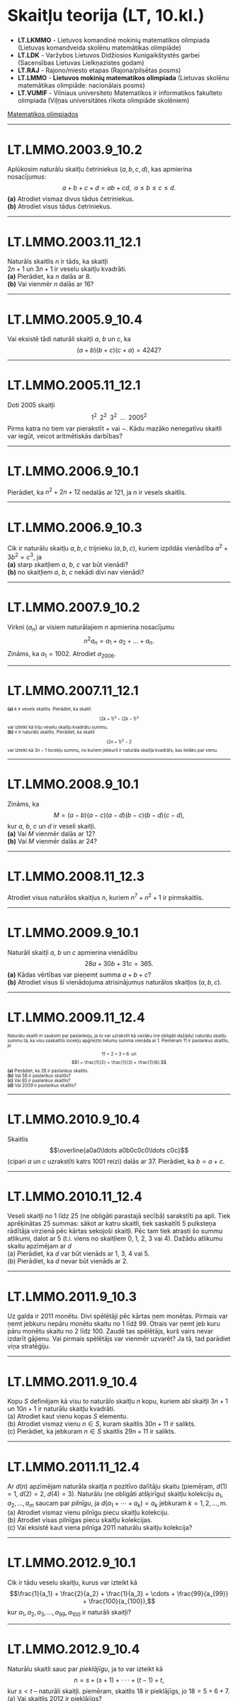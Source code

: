 # &nbsp;

<h1 style="font-size:28pt">Skaitļu teorija (LT, 10.kl.)</h1>

* **LT.LKMMO** - Lietuvos komandinė mokinių matematikos 
olimpiada (Lietuvas komandveida skolēnu matemātikas olimpiāde)
* **LT.LDK** - Varžybos Lietuvos Didžiosios Kunigaikštystės garbei
(Sacensības Lietuvas Lielkņazistes godam)  
* **LT.RAJ** - Rajono/miesto etapas (Rajona/pilsētas posms)  
* <blue>**LT.LMMO** - **Lietuvos mokinių matematikos olimpiada** (Lietuvas skolēnu
matemātikas olimpiāde: nacionālais posms)</blue>  
* **LT.VUMIF** - Vilniaus universiteto Matematikos ir 
informatikos fakulteto olimpiada (Viļņas universitātes 
rīkota olimpiāde skolēniem)

[Matematikos olimpiados](http://mif.vu.lt/matematikos-olimpiados/)


-----

# <lo-sample/> LT.LMMO.2003.9_10.2

Aplūkosim naturālu skaitļu četriniekus $(a,b,c,d)$, kas apmierina nosacījumus: 
$$a + b + c + d = ab + cd,\;\;a \leq b \leq c \leq d.$$
**(a)** Atrodiet vismaz divus tādus četriniekus.  
**(b)** Atrodiet visus tādus četriniekus.

<!--
Nagrinėkime natūraliųjų skaičių ketvertus $(a,b,c,d)$, tenkinančius sąlygas:
$$a + b + c + d = ab + cd,\;\;a \leq b \leq c \leq d.$$
**(a)** Raskite bent du tokius ketvertus.  
**(b)** Raskite visus tokius ketvertus.
-->


-----

# <lo-sample/> LT.LMMO.2003.11_12.1

Naturāls skaitlis $n$ ir tāds, ka skaitļi  
$2n + 1$ un $3n + 1$ ir veselu skaitļu kvadrāti.  
**(a)** Pierādiet, ka $n$ dalās ar $8$.  
**(b)** Vai vienmēr $n$ dalās ar $16$?


<!--
Natūralusis skaičius $n$ yra toks, kad skaičiai 
$2n + 1$ ir $3n + 1$ yra sveikųjų skaičių kvadratai.  
**(a)** Įrodykite, kad $n$ dalijasi iš $8$.  
**(b)** Ar būtinai $n$ dalijasi iš $16$?
-->


-----

# <lo-sample/> LT.LMMO.2005.9_10.4

Vai eksistē tādi naturāli skaitļi $a$, $b$ un $c$, ka
$$(a+b)(b+c)(c+a) = 4242?$$

<!--
Ar yra tokių natūraliųjų skaičių $a$, $b$ ir $c$, kad
$$(a+b)(b+c)(c+a) = 4242?$$
-->


-----

# <lo-sample/> LT.LMMO.2005.11_12.1

Doti $2005$ skaitļi
$$1^2\;\;2^2\;\;3^2\;\;\ldots\;\;2005^2$$
Pirms katra no tiem var pierakstīt $+$ vai $-$. Kādu mazāko nenegatīvu skaitli 
var iegūt, veicot aritmētiskās darbības?

<!--
Duoti $2005$ skaičiai
$$1^2\;\;2^2\;\;3^2\;\;\ldots\;\;2005^2$$
Prieš kiekvieną iš jų galima parašyti $+$ arba $-$. Kokį mažiausią neneigiamą skaičių
galima gauti atlikus aritmetinius veiksmus?
-->


-----

# <lo-sample/> LT.LMMO.2006.9_10.1

Pierādiet, ka $n^2 + 2n + 12$ nedalās ar $121$, ja $n$ ir vesels skaitlis.


<!--
Įrodykite, kad $n^2 + 2n + 12$ nesidalina iš $121$, jei $n$ yra sveikasis skaičius.
-->


-----

# <lo-sample/> LT.LMMO.2006.9_10.3

Cik ir naturālu skaitļu $a,b,c$ trijnieku $(a,b,c)$, kuriem izpildās
vienādība $a^2 + 3b^2 = c^3$, ja  
**(a)** starp skaitļiem $a$, $b$, $c$ var būt vienādi?  
**(b)** no skaitļiem $a$, $b$, $c$ nekādi divi nav vienādi?


<!--
Kiek yra natūraliųjų skaičių $a,b,c$ trejetų $(a,b,c)$, su kuriais teisinga
lygybė $a^2 + 3b^2 = c^3$, jei  
**(a)** tarp skaičių $a$, $b$, $c$ gali būti lygių?  
**(b)** iš skaičių $a$, $b$, $c$ jokie du nėra lygūs?
-->


-----

# <lo-sample/> LT.LMMO.2007.9_10.2

Virkni $(a_n)$ ar visiem naturālajiem $n$ apmierina nosacījumu
$$n^2 a_n = a_1 + a_2 + \ldots + a_n.$$
Zināms, ka $a_1 = 1002$. Atrodiet $a_{2006}$.

<!--
Seka $(a_n)$ su visais natūraliaisiais $n$ tenkina sąlygą
$$n^2 a_n = a_1 + a_2 + \ldots + a_n.$$
Duota, kad $a_1 = 1002$. Raskite $a_{2006}$.
-->


-----

# <lo-sample/> LT.LMMO.2007.11_12.1

<div style="font-size:70%">

**(a)** $k$ ir vesels skaitlis. Pierādiet, ka skaitli
$$(2k + 1)^3 - (2k - 1 )^3$$
var izteikt kā triju veselu skaitļu kvadrātu summu.  
**(b)** $n$ ir naturāls skaitlis. Pierādiet, ka skaitli
$$(2n + 1)^3 - 2$$
var izteikt kā $3n-1$ locekļu summu, no kuriem jebkurš ir 
naturāla skaitļa kvadrāts, kas lielāks par vienu.

</div>


<!--
**(a)** $k$ yra sveikasis skaičius. Įrodykite, kad skaičių
$$(2k + 1)^3 - (2k - 1 )^3$$
galima išreikšti trijų sveikųjų skaičių kvadratų suma.  
**(b)** $n$ yra natūralusis skaičius. Įrodykite, kad skaičių
$$(2n + 1)^3 - 2$$
galima išreikšti suma $3n-1$ dėmenų, kurių kiekvienas yra 
didesnio už vienetą natūraliojo skaičiaus kvadratas.
-->


-----

# <lo-sample/> LT.LMMO.2008.9_10.1

Zināms, ka
$$M = (a - b)(a - c)(a - d)(b - c)(b - d)(c - d),$$
kur $a$, $b$, $c$ un $d$ ir veseli skaitļi.  
**(a)** Vai $M$ vienmēr dalās ar $12$?  
**(b)** Vai $M$ vienmēr dalās ar $24$?

<!--
Duota, kad
$$M = (a - b)(a - c)(a - d)(b - c)(b - d)(c - d),$$
kur $a$, $b$, $c$ ir $d$ – sveikieji skaičiai.  
**(a)** Ar visada $M$ dalijasi iš $12$?  
**(b)** Ar visada $M$ dalijasi iš $24$?
-->


-----

# <lo-sample/> LT.LMMO.2008.11_12.3

Atrodiet visus naturālos skaitļus $n$, kuriem 
$n^7 + n^2 + 1$ ir pirmskaitlis.

<!--
Raskite visus natūraliuosius skaičius $n$, su kuriais 
$n^7 + n^2 + 1$ yra pirminis skaičius.
-->


-----

# <lo-sample/> LT.LMMO.2009.9_10.1

Naturāli skaitļi $a$, $b$ un $c$ apmierina vienādību
$$28a + 30b + 31c = 365.$$
**(a)** Kādas vērtības var pieņemt summa $a + b + c$?  
**(b)** Atrodiet visus šī vienādojuma atrisinājumus naturālos skaitļos 
$(a,b,c)$.

<!--
Natūralieji skaičiai $a$, $b$ ir $c$ tenkina lygybę
$$28a + 30b + 31c = 365.$$
**(a)** Kelias reikšmes gali ̨įgyti suma $a + b + c$?  
**(b)** Raskite visus šios lygties natūraliuosius sprendinius 
$(a,b,c)$.
-->


-----

# <lo-sample/> LT.LMMO.2009.11_12.4

<div style="font-size:70%">

Naturālu skaitli $m$ sauksim par paslankoju, ja to var uzrakstīt
kā vairāku (ne obligāti dažādu) naturālu skaitļu summu tā, ka visu 
saskaitīto locekļu apgriezto lielumu summa vienāda ar $1$. 
Piemēram $11$ ir paslankus skaitlis, jo 
$$11 = 2 + 3 + 6\;\;\text{un}$$
$$1 = \frac{1}{2} + \frac{1}{3} + \frac{1}{6}.$$
**(a)** Pierādiet, ka $28$ ir paslankus skaitlis.  
**(b)** Vai $58$ ir paslankus skaitlis?  
**(c)** Vai $65$ ir paslankus skaitlis?  
**(d)** Vai $2009$ ir paslankus skaitlis?

</div>

<!--
Natūralųjį skaičių $m$ vadinkime paslankiuoju, jeigu jį galima užrašyti
kelių (nebūtinai skirtingų) natūraliųjų skaičių suma taip, kad visų dėmenims 
atvirkštinių skaičių suma būtų lygi $1$. Pavyzdžiui, $11$ yra paslankusis 
skaičius, nes 
$$11 = 2 + 3 + 6\;\;\text{ir}$$
$$1 = \frac{1}{2} + \frac{1}{3} + \frac{1}{6}.$$
**(a)** Įrodykite, kad $28$ yra paslankusis skaičius.  
**(b)** Ar $58$ yra paslankusis skaičius?  
**(c)** Ar $65$ yra paslankusis skaičius?  
**(d)** Ar $2009$ yra paslankusis skaičius?
-->


-----

# <lo-sample/> LT.LMMO.2010.9_10.4

Skaitlis
$$\overline{a0a0\ldots a0b0c0c0\ldots c0c}$$
(cipari $a$ un $c$ uzrakstīti katrs $1001$ reizi) dalās ar $37$. Pierādiet, ka 
$b = a + c$.

<!--
Skaičius
$$\overline{a0a0\ldots a0b0c0c0\ldots c0c}$$
(skaitmenys $a$ ir $c$ parašyti po $1001$ kartą) dalijasi iš $37$. Įrodykite, kad
$b = a + c$.
-->



-----

# <lo-sample/> LT.LMMO.2010.11_12.4

Veseli skaitļi no $1$ līdz $25$ (ne obligāti parastajā secībā) 
sarakstīti pa apli. Tiek aprēķinātas $25$ summas: sākot ar
katru skaitli, tiek saskaitīti $5$ pulksteņa rādītāja virzienā pēc kārtas
sekojoši skaitļi. Pēc tam tiek atrasti šo summu atlikumi, dalot ar $5$ 
(t.i. viens no skaitļiem $0$, $1$, $2$, $3$ vai $4$). 
Dažādu atlikumu skaitu apzīmējam ar $d$  
(a) Pierādiet, ka $d$ var būt vienāds ar $1$, $3$, $4$ vai $5$.  
(b) Pierādiet, ka $d$ nevar būt vienāds ar $2$.

<!--
Sveikieji skaičiai nuo $1$ iki $25$ (nebūtinai įprastine tvarka) surašyti ratu.
Apskaičiuojamos $25$ sumos: pradedant kiekvienu skaičiumi 
sudedami $5$ pagal laikrodžio rodyklę iš eilės einantys skaičiai. 
Randamos tų sumų
dalybos iš $5$ liekanos (t.y. vienas iš skaičių $0$, $1$, 
$2$, $3$ arba $4$). Skirtingų
liekanų skaičių pažymėkime $d$.  
(a) Įrodykite, kad $d$ gali būti lygus $1$, $3$, $4$ arba $5$.  
(b) Įrodykite, kad $d$ negali būti lygus $2$.
-->

<!--
questionType=Prove.ForAll
concepts=remainder
-->


-----

# <lo-sample/> LT.LMMO.2011.9_10.3

Uz galda ir $2011$ monētu. Divi spēlētāji pēc kārtas 
ņem monētas. Pirmais var ņemt jebkuru nepāru monētu skaitu 
no $1$ līdž $99$. Otrais var ņemt jeb kuru pāru monētu skaitu 
no $2$ līdz $100$. Zaudē tas spēlētājs, kurš vairs nevar 
izdarīt gājienu. Vai pirmais spēlētājs var vienmēr uzvarēt?
Ja tā, tad parādiet viņa stratēģiju.

<!--
Ant stalo yra $2011$ monetų. Du žaidėjai paeiliui ima monetas. 
Pirmasis gali imti bet kurį nelyginį monetų skaičių nuo 
$1$ iki $99$. Antrasis gali imti
bet kurį lyginį monetų skaičių nuo $2$ iki $100$. 
Pralaimi tas žaidėjas, kuris
nebegali padaryti ėjimo. Ar gali pirmasis žaidėjas laimėti? 
Jei taip, tai nurodykite jo strategiją.
-->


-----

# <lo-sample/> LT.LMMO.2011.9_10.4

Kopu $S$ definējam kā visu to naturālo skaitļu $n$ kopu, 
kuriem abi skaitļi $3n+1$ un $10n+1$ ir naturālu skaitļu kvadrāti.  
(a) Atrodiet kaut vienu kopas $S$ elementu.  
(b) Atrodiet vismaz vienu $n \in S$, kuram skaitlis 
$30n+11$ ir salikts.  
(c) Pierādiet, ka jebkuram $n \in S$ skaitlis $29n+11$ ir salikts.

<!-- 
Tegul aibę $S$ sudaro tie natūralieji skaičiai $n$, 
su kuriais abu skaičiai
$3n + 1$ ir $10n + 1$ yra natūraliųjų skaičių kvadratai.  
(a) Nurodykite bent vieną aibės $S$ elementą.  
(b) Raskite bent vieną $n \in S$, su kuriuo skaičius 
$30n+11$ yra sudėtinis.  
(c) Įrodykite, kad su kiekvienu $n \in S$ skaičius 
$29n + 11$ yra sudėtinis.
--> 


-----

# <lo-sample/> LT.LMMO.2011.11_12.4

Ar $d(n)$ apzīmējam naturāla skaitļa $n$ pozitīvo dalītāju skaitu 
(piemēŗam, $d(1)=1$, $d(2) = 2$,  $d(4) = 3$). 
Naturālu (ne obligāti atšķirīgu) skaitļu kolekciju
$a_1,a_2,\ldots,a_m$ saucam par *pilnīgu*, ja 
$d(a_1 + \cdots + a_k ) = a_k$
jebkuram $k = 1,2,\ldots,m$.  
(a) Atrodiet vismaz vienu pilnīgu piecu skaitļu kolekciju.  
(b) Atrodiet visas pilnīgas piecu skaitļu kolekcijas.  
(c) Vai eksistē kaut viena pilnīga $2011$ naturālu
skaitļu kolekcija?

<!--
Tegul $d(n)$ yra natūraliojo skaičiaus $n$ daliklių skaičius 
(pavyzdžiui, $d(1) = 1$, $d(2) = 2$, $d(4) = 3$). 
Natūraliųjų (nebūtinai skirtingų)
skaičių rinkinį $a_1,a_2,\ldots,a_n$ vadiname 
*tobulu*, jei $d(a_1 + \cdots + a_k ) = a_k$
su kiekvienu $k = 1,2,\ldots,m$.  
(a) Nurodykite bent vieną tobulą penkių skaičių rinkinį.  
(b) Raskite visus tobulus penkių skaičių rinkinius.  
(c) Ar egzistuoja bent vienas tobulas $2011$ natūraliųjų 
skaičių rinkinys?
-->


-----

# <lo-sample/> LT.LMMO.2012.9_10.1

Cik ir tādu veselu skaitļu, kurus var izteikt kā
$$\frac{1}{a_1} + \frac{2}{a_2} + \frac{1}{a_3} + \cdots + 
\frac{99}{a_{99}} + \frac{100}{a_{100}},$$
kur $a_1 ,a_2, a_3,\ldots ,a_{99}, a_{100}$ ir naturāli skaitļi?

<!--
Kiek yra tokių sveikųjų skaičių, kuriuos galima išreikšti kaip
$$\frac{1}{a_1} + \frac{2}{a_2} + \frac{1}{a_3} + \cdots + 
\frac{99}{a_{99}} + \frac{100}{a_{100}},$$
kur $a_1 ,a_2, a_3,\ldots ,a_{99}, a_{100}$ - natūralieji skaičiai?
-->


-----

# <lo-sample/> LT.LMMO.2012.9_10.4

Naturālu skaitli sauc par *pieklājīgu*, ja to var izteikt kā 
$$n = s + (s + 1) + ··· + (t − 1) + t,$$
kur $s < t$ – naturāli skaitļi. piemēram, skaitlis
$18$ ir pieklājīgs, jo $18 = 5 + 6 + 7$.  
(a) Vai skaitlis $2012$ ir pieklājīgs?  
(b) Vai skaitlis $2048$ ir pieklājīgs?  
(c) Atrodiet visus pieklājīgos skaitļus.


<!--
Natūralusis skaičius $n$ yra vadinamas *mandagiu*, 
jeigu jį galima išreikšti kaip
$$n = s + (s + 1) + ··· + (t − 1) + t,$$
kur $s < t$ – natūralieji skaičiai. Pavyzdžiui, skaičius 
$18$ yra mandagus, nes $18 = 5 + 6 + 7$.  
(a) Ar skaičius $2012$ yra mandagus?  
(b) Ar skaičius $2048$ yra mandagus?  
(c) Raskite visus mandagiuosius skaičius.
-->


-----

# <lo-sample/> LT.LMMO.2012.11_12.3

<div style="font-size:70%">

Uz tāfeles uzrakstītajai veselu skaitļu virkni
$a_1, a_2, \ldots, a_{n−1},a_n$, kur $n \geq 2$,
atļauts nodzēst un uzrakstīt jaunu virkni
$$\left| a_1 − a_2 \right|, 
\left| a_2 − a_3 \right|, \ldots,
\left| a_{n-1} − a_n \right|, 
\left| a_n − a_1 \right|.$$
Ar iegūto virkni atkal atļauts veikt tādu pašu operāciju. 
Skaitli $n$ sauc par *dusmīgu*, ja 
no jebkuras sākuma virknes $a_1, a_2,\ldots,a_{n−1},a_n$ pēc
galīga operāciju skaita iegūstama virkne 
$0,0,\ldots,0,0$.  
**(a)** Pierādiet ka jebkurš nepāru skaitlis $n$, 
kur $n > 1$, nav dusmīgs.  
**(b)** Vai skaitlis $4$ ir dusmīgs?  
**(c)** Vai skaitlis 6 ir dusmīgs?

</div>

<!--
Lentoje užrašytą sveikųjų skaičių seką 
$a_1, a_2, \ldots, a_{n−1},a_n$, kur $n \geq 2$,
leidžiama nutrinti ir užrašyti naują seką
$$\left| a_1 − a_2 \right|, 
\left| a_2 − a_3 \right|, \ldots,
\left| a_{n-1} − a_n \right|, 
\left| a_n − a_1 \right|.$$
Su gautąja seka vėl leidžiama atlikti tokią pačią operaciją. 
Skaičius $n$ vadinamas *piktu*, 
jei iš bet kokios pradinės 
sekos $a_1, a_2,\ldots,a_{n−1},a_n$ po
baigtinio operacijų skaičiaus gaunama seka 
$0,0,\ldots,0,0$.  
(a) Įrodykite, kad bet kuris nelyginis skaičius $n$, 
kur $n > 1$, nėra piktas.
(b) Ar skaičius $4$ yra piktas?
(c) Ar skaičius $6$ yra piktas?
-->


-----

# <lo-sample/> LT.LMMO.2013.9_10.4

Apzīmēsim skaitli, kura decimālpierakstā ir $n$
deviņnieki, ar simbolu $d_n = 9\cdots{}99$.  
**(a)** Atrodiet kaut vienu skaitļa $d_3 = 999$ 
daudzkārtni, kurā nav cipara $9$.  
**(b)** Atrast mazāko tādu skaitļa $d_3 = 999$ daudzkārtni.  
**(c)** Atrodiet mazāko tādu skaitļa $d_n = 9\cdots 99$ daudzkārtni, kurā nav
cipara $9$.


<!--
Pažymėkime skaičių, kurio dešimtainiame 
užraše yra $n$ devynetų, simboliu $d_n = 9\cdots 99$.  
(a) Raskite bent vieną skaičiaus $d_3 = 999$ 
kartotinį, kuriame nėra skaitmens $9$.
(b) Raskite mažiausią tokį skaičiaus $d_3 = 999$ kartotinį.
(c) Raskite mažiausią tokį skaičiaus $d_n = 9\cdots 99$ kartotinį, kuriame
nėra skaitmens $9$.
-->


-----

# <lo-sample/> LT.LMMO.2013.11_12.4

(a) Intervālā $(25,36)$ atrodiet tādus trīs dažādus veselus skaitļus
$a$, $b$ un $c$, ka $a^2 + b^2$ dalās ar $c$.
(b) Vai vienmēr intervālā $\left( n^2 ,(n + 1)^2 \right)$, kur $n$ ir par $1$ lielāks naturāls
skaitlis, eksistē tādi trīs dažādi veseli skaitļi $a$, $b$ un $c$,
ka $a^2 + b^2$ dalās ar $c$?

<!--
(a) Intervale $(25,36)$ raskite tokius tris skirtingus sveikuosius skaičius
$a$, $b$ ir $c$, kad $a^2 + b^2$ dalytųsi iš $c$.
(b) Ar visada intervale $\left( n^2 ,(n + 1)^2 \right)$, kur $n$ didesnis už $1$ natūralusis
skaičius, egzistuoja tokie trys skirtingi sveikieji skaičiai $a$, $b$ ir $c$,
kad $a^2 + b^2$ dalijasi iš $c$?
-->


-----

# <lo-sample/> LT.LMMO.2014.9_10.4

Atrodiet visus veselu skaitļu pārus $(m,n)$, 
ar kuriem ir patiesa vienādība
$$(n + 101)(n + 102)(n + 103)(n + 104) = (m + 1)(m + 2).$$

<!--
Raskite visas sveikųjų skaičių poras $(m,n)$, 
su kuriomis teisinga lygybė
$$(n + 101)(n + 102)(n + 103)(n + 104) = (m + 1)(m + 2).$$
-->


-----

# <lo-sample/> LT.LMMO.2014.11_12.4

Naturāli skaitļi $a,b,c,d$ apmierina vienādojumu
$$a^2 + b^2 + c^2 + d^2 = 7 \cdot 4^{2014}.$$
(a) Atrodiet kaut vienu šī vienādojuma atrisinājumu $(a,b,c,d)$.  
(b) Atrodiet visus šī vienādojuma atrisinājumus $(a,b,c,d)$,
kuri apmierina nosacījumu $a \leq b \leq c \leq d$.

<!--
Natūralieji skaičiai $a,b,c,d$ tenkina lygtį
$$a^2 + b^2 + c^2 + d^2 = 7 \cdot 4^{2014}.$$
(a) Raskite bent vieną šios lygties sprendinį $(a,b,c,d)$.  
(b) Raskite visus šios lygties sprendinius $(a,b,c,d)$,
tenkinančius sąlygą $a \leq b \leq c \leq d$.
-->



-----

# <lo-sample/> LT.LMMO.2015.9_10.4

Naturālu skaitļu trijnieks $a \leq b \leq c$ apmierina vienādību
$$\left( 1 + \frac{1}{a} \right) 
\left( 1 + \frac{1}{b} \right) 
\left( 1 + \frac{1}{c} \right) = 2.$$
(a) Atrodiet vismaz divus tādus trijniekus.  
(b) Atrodiet visus tādus trijniekus.

<!--
Natūraliųjų skaičių trejetas $a \leq b \leq c$ tenkina lygybę
$$\left( 1 + \frac{1}{a} \right) 
\left( 1 + \frac{1}{a} \right) 
\left( 1 + \frac{1}{a} \right) = 2.$$
(a) Nurodykite bent du tokius trejetus.  
(b) Raskite visus tokius trejetus.
-->



-----

# <lo-sample/> LT.LMMO.2015.11_12.4

Veselu skaitli $n$ sauc par *dīvainu*, ja skaitlis 
$n^4 +2014$ dalās
ar $n^2 + 2014$, bet skaitlis $n^4 + 2015$ dalās ar $n^2 + 2015$.  
(a) Atrodiet vismaz trīs dīvainus skaitļus $n$.  
(b) Atrodiet visus dīvainus skaitļus $n$.

<!--
Sveikasis skaičius $n$ yra vadinamas *keistu*, jei skaičius 
$n^4 +2014$ dalijasi
iš $n^2 + 2014$, o skaičius $n^4 + 2015$ dalijasi iš $n^2 + 2015$.  
(a) Nurodykite bent tris keistus skaičius $n$.  
(b) Raskite visus keistus skaičius $n$.
--> 


-----

# <lo-sample/> LT.LMMO.2016.9_10.1

Atrodiet visus vienādojuma 
$15a^2 − 8ab + b^2 + 8a − 2b + 38 = 0$ veselos 
atrisinājumus $(a,b)$.

<!--
Raskite visus lygties 
$15a^2 − 8ab + b^2 + 8a − 2b + 38 = 0$ sveikuosius
sprendinius $(a,b)$.
-->


-----

# <lo-sample/> LT.LMMO.2016.9_10.4

Lai $n \geq 7$ ir tāds naturāls skaitlis, 
ka skaitļi $n−1$ un $n+1$ ir
pirmskaitlis. Pierādiet, ka skaitlis $n^4 + 16n^2$ dalās:  
(a) ar $3$;  
(b) ar $720$.

<!--
Tegul $n \geq 7$ yra toks natūralusis skaičius, 
kad skaičiai $n−1$ ir $n+1$ yra
pirminiai. Įrodykite, kad skaičius $n^4 + 16n^2$ dalijasi:  
(a) iš $3$;  
(b) iš $720$.
-->


-----

# <lo-sample/> LT.LMMO.2016.11_12.4

Veselu skaitli $n$ sauc par *dīvainu*, ja 
$\sqrt{3n^2 + 1}$ ir nepāru vesels skaitlis.  
(a) Atrodiet vismaz trīs dīvainus skaitļus $n$.  
(b) Pierādiet, ka ar jebkuru dīvainu skaitli 
$n$ skaitlis $2+2\sqrt{3n^2 + 1}$
ir naturāla skaitļa kvadrāts.

<!--
Sveikasis skaičius $n$ vadinamas *keistu*, jei
$\sqrt{3n^2 + 1}$ yra nelyginis sveikasis skaičius.  
(a) Nurodykite bent tris keistus skaičius $n$.  
(b) Įrodykite, kad su bet kuriuo keistu skaičiumi 
$n$ skaičius $2+2\sqrt{3n^2 + 1}$
yra natūraliojo skaičiaus kvadratas.
-->


-----

# <lo-sample/> LT.LMMO.2017.9_10.4

Naturālu skaitļu četrinieks $(a, b, c, d)$ apmierina vienādojumu sistēmu
$$\left\{ \begin{array}{rcl}
ab - a - b & = & c + d - 3 \\
cd - c - d & = & a + b - 3
\end{array} \right.$$
(a) Atrodiet vismaz divus tādus četriniekus.  
(b) Atrodiet visus tādus četriniekus.

<!--
Natūraliųjų skaičių ketvertas $(a, b, c, d)$ tenkina lygčių sistemą
$$\left\{ \begin{array}{rcl}
ab - a - b & = & c + d - 3 \\
cd - c - d & = & a + b - 3
\end{array} \right.$$
(a) Raskite bent du tokius ketvertus.  
(b) Rasite visus tokius ketvertus.
-->


-----

# <lo-sample/> LT.LMMO.2017.11_12.4

Naturālu skaitli $m$ sauc par *kārtīgu*, 
ja ar jebkuriem naturāliem skaitļiem $a$ un $b$, 
skaitlis $a^{2m} + b^{2m} + a^mb^m$ dalās ar
$a^2 + b^2 + ab$.  
(a) Pierādiet, ka skaitlis $2$ ir kārtīgs.  
(b) Vai skaitlis $100$ ir kārtīgs?  
(c) Vai skaitlis $101$ ir kārtīgs?  
(d) Atrodiet visus kārtīgos skaitļus.

<!--
Natūralusis skaičius $m$ vadinamas *tvarkingu*, 
jei su bet kuriais natūraliaisiais
skaičiais $a$ ir $b$ skaičius 
$a^{2m} + b^{2m} + a^mb^m$ dalijasi iš 
$a^2 + b^2 + ab$.  
(a) Įrodykite, kad skaičius $2$ yra tvarkingas.  
(b) Ar skaičius $100$ yra tvarkingas?  
(c) Ar skaičius $101$ yra tvarkingas?  
(d) Raskite visus tvarkingus skaičius.
-->


-----

# <lo-sample/> LT.LMMO.2018.9_10.4

Atrodiet visus veselu skaitļu pārus $(x,y)$, kas apmierina vienādību 
$x^3 + 3x^2y = 4y^3 + 100$.

<!--
Raskite visas sveikųjų skaičių poras $(x,y)$, tenkinančias lygybę
$x^3 + 3x^2y = 4y^3 + 100$.
-->


-----

# <lo-sample/> LT.LMMO.2018.11_12.4

Atrodiet visus naturālu skaitļu pārus $(m, n)$, kuriem
$m^{2018} + n$ dalās ar $mn$.

<!--
Raskite visas natūraliųjų skaičių poras $(m, n)$, su kuriomis 
$m^{2018} + n$ dalijasi iš $mn$.
-->



-----

# <lo-sample/> LT.LMMO.2019.9_10.4

Skolotāja uzdeva no galvas iemācīties pēc iespējas
lielāka skaitļa ciparus. Pirmrindniece Julija
uz lielas tāfeles vienu pēc otra uzrakstīja visus 
skaitļa $4^{2019}$ ciparus. Nerātnis Juozs nolēma
visiem pierādīt, ka viņš ir vēl brašāks: iegaumēja
un vienu pēc otra uzrakstīja visus skaitļa $25^{2019}$ ciparus. 
Cik pavisam ciparu uzrakstīti uz tāfeles?

<!--
Mokytoja uždavė mintinai išmokti kuo didesnio 
skaičiaus skaitmenis. Pirmūnė Julija didelėje lentoje 
vieną po kito užrašė visus skaičiaus $4^{2019}$
skaitmenis. Išdykėlis Juozas visiems nusprendė įrodyti, 
kad jis yra dar šaunesnis: įsiminė ir vieną po kito užrašė 
visus skaičiaus $25^{2019}$ skaitmenis. 
Kiek iš viso lentoje užrašyta skaitmenų?
-->



-----

# <lo-sample/> LT.LMMO.2019.11_12.3

<div style="font-size:70%">

Eugenijus saņēma dāvanā brīnumainu kastīti, kurā 
ir $106000$ eiru un divas pogas - dzeltena un za'la. 
Nospiežot dzelteno pogu eiru skaits kastītē divkāršojas, 
bet nospiežot zaļo - par $17$ eirām samazinās.
(Ja spaužot zaļo pogu kastītē bija ne vairāk kā 
$17$ eiru, tad kastīte kļūst tukša.)
Pogas Eugenijus var spiest jebkurā secībā. 
Vai var atbilstošā momentā dabūt kastītē tieši  
**(a)** desmit eiras?  
**(b)** tūkstots eiras?  
**(c)** miljons eiras?  
**(d)** Atrodiet visas naturālās $m$ vērtības, kurām 
ir iespējams, ka attiecīgā momentā kastītē 
būtu tieši $m$ eiras.

</div>

<!--
Eugenijus gavo dovanų stebuklingą dėžutę, kurioje 
yra $106000$ eurų ir du mygtukai, geltonas ir žalias. 
Paspaudus geltonąjį mygtuką eurų skaičius dėžutėje padvigubėja, 
o paspaudus žaliąjį 17 eurų sumažėja. 
(Jei spaudžiant žaliąjį mygtuką dėžutėje buvo ne daugiau 
kaip $17$ eurų, tai dėžutė tampa tuščia.) 
Mygtukus Eugenijus gali spaudyti bet kuria tvarka. Ar
gali tam tikru momentu dėžutėje pasidaryti lygiai  
a) dešimt eurų?  
b) tūkstantis eurų?  
c) milijonas eurų?  
d) Raskite visas tokias natūraliąsias $m$ reikšmes, 
kurioms yra įmanoma, kad tam tikru momentu 
dėžutėje pasidarytų lygiai $m$ eurų.
-->


-----

# <lo-sample/> LT.LMMO.2019.11_12.4

Atrodiet visus pirmskaitļu pārus $(p,q)$, ar kuriem vienādojumam
$$x^2 − (6p − 4q)x + 3pq = 0$$
ir divi dažādi veseli atrisinājumi.

<!--
Raskite visas pirminių skaičių poras $(p,q)$, su kuriomis lygtis
$$x^2 − (6p − 4q)x + 3pq = 0$$
turi du skirtingus sveikuosius sprendinius.
-->



